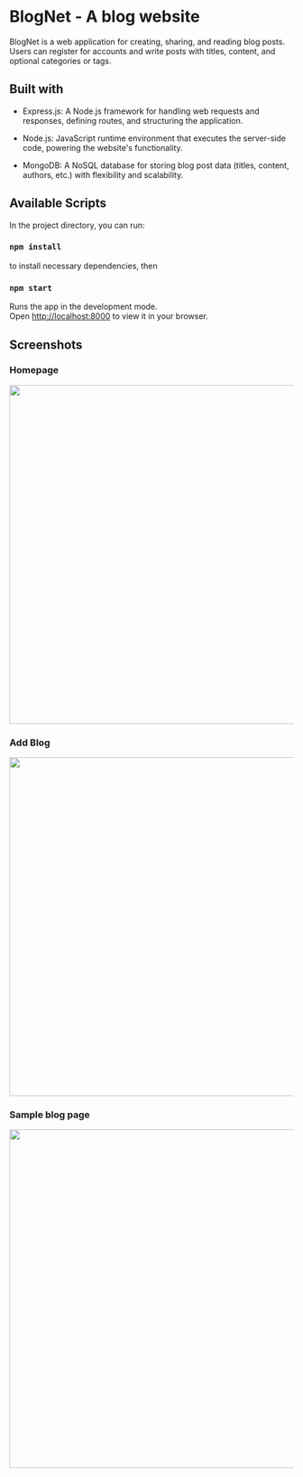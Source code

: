 # BlogNet - A blog website

BlogNet is a web application for creating, sharing, and reading blog posts. Users can register for accounts and write posts with titles, 
content, and optional categories or tags.

## Built with

* Express.js: A Node.js framework for handling web requests and responses, defining routes, and structuring the application.

* Node.js: JavaScript runtime environment that executes the server-side code, powering the website's functionality.

* MongoDB: A NoSQL database for storing blog post data (titles, content, authors, etc.) with flexibility and scalability.

## Available Scripts

In the project directory, you can run:
### `npm install`
to install necessary dependencies, then

### `npm start`

Runs the app in the development mode.\
Open [http://localhost:8000](http://localhost:8000) to view it in your browser.

## Screenshots
### Homepage
<img src="https://github.com/ra-adarsh/blognet/assets/124442935/e9d775db-9f81-4d9a-88a8-ff5302422c9e" width="600"/>

### Add Blog
<img src="https://github.com/ra-adarsh/blognet/assets/124442935/325dbf27-54ee-4b9f-b4fc-a7ca039f87e8" width="600"/>

### Sample blog page
<img src="https://github.com/ra-adarsh/blognet/assets/124442935/3559eced-3968-4ced-910a-c3b779d50a8f" width="600"/>
